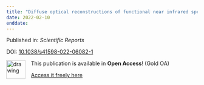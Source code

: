 ```yaml
---
title: "Diffuse optical reconstructions of functional near infrared spectroscopy data using maximum entropy on the mean"
date: 2022-02-10
enddate:
---
```


Published in: *Scientific Reports*

DOI: [10.1038/s41598-022-06082-1](https://doi.org/10.1038/s41598-022-06082-1)

<img src="https://upload.wikimedia.org/wikipedia/commons/thumb/7/77/Open_Access_logo_PLoS_transparent.svg/800px-Open_Access_logo_PLoS_transparent.svg.png" alt="drawing" width="50" align="left"/> &nbsp;&nbsp;&nbsp;This publication is available in **Open Access**! (Gold OA)

&nbsp;&nbsp;&nbsp;<a href="https://www.nature.com/articles/s41598-022-06082-1.pdf">Access it freely here</a>

